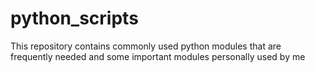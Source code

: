 # python_scripts
This repository contains commonly used python modules that are frequently needed and some important modules personally used by me
